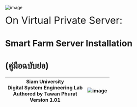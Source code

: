 ![image](https://user-images.githubusercontent.com/37249027/218273460-1c18a18e-b4a5-4b00-b155-feb20d4cb7b7.png)

 <font size="6"> On Virtual Private Server:</font>
# Smart Farm Server Installation 
# (คู่มือฉบับย่อ)


 | Siam University <br> Digital System Engineering Lab <br>  Authored by Tawan Phurat <br> Version 1.01 | ![image](https://user-images.githubusercontent.com/37249027/218273504-f589e290-0608-45a8-902a-a9ecec704975.png)  |
| -------- | -------- |

